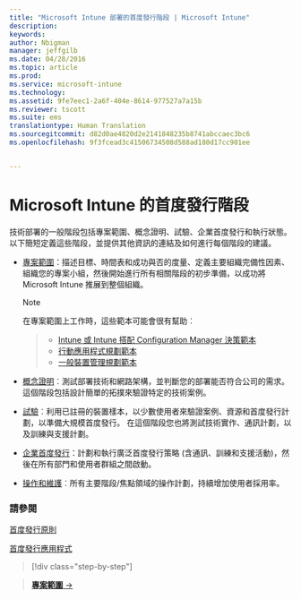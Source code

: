 ```yaml
---
title: "Microsoft Intune 部署的首度發行階段 | Microsoft Intune"
description: 
keywords: 
author: Nbigman
manager: jeffgilb
ms.date: 04/28/2016
ms.topic: article
ms.prod: 
ms.service: microsoft-intune
ms.technology: 
ms.assetid: 9fe7eec1-2a6f-404e-8614-977527a7a15b
ms.reviewer: tscott
ms.suite: ems
translationtype: Human Translation
ms.sourcegitcommit: d82d0ae4820d2e2141848235b8741abccaec3bc6
ms.openlocfilehash: 9f3fcead3c41506734508d588ad180d17cc901ee


---
```



# Microsoft Intune 的首度發行階段
技術部署的一般階段包括專案範圍、概念證明、試驗、企業首度發行和執行狀態。 以下簡短定義這些階段，並提供其他資訊的連結及如何進行每個階段的建議。

-   [專案範圍](project-scope.md)：描述目標、時間表和成功與否的度量、定義主要組織完備性因素、組織您的專案小組，然後開始進行所有相關階段的初步準備，以成功將 Microsoft Intune 推展到整個組織。
     > [!NOTE]           
       在專案範圍上工作時，這些範本可能會很有幫助︰
        
    >- [Intune 或 Intune 搭配 Configuration Manager 決策範本](https://gallery.technet.microsoft.com/Intune-or-Intune-with-900e8a78)
    >- [行動應用程式規劃範本](https://gallery.technet.microsoft.com/Mobile-app-planning-18689d59)
    >- [一般裝置管理規劃範本](https://gallery.technet.microsoft.com/General-device-management-334c3792)
    

-   [概念證明](proof-of-concept.md)︰測試部署技術和網路架構，並判斷您的部署能否符合公司的需求。 這個階段包括設計簡單的拓撲來驗證特定的技術案例。  

-   [試驗](pilot.md)︰利用已註冊的裝置樣本，以少數使用者來驗證案例、資源和首度發行計劃，以準備大規模首度發行。  在這個階段您也將測試技術實作、通訊計劃，以及訓練與支援計劃。
-   [企業首度發行](enterprise-rollout.md)：計劃和執行廣泛首度發行策略 (含通訊、訓練和支援活動)，然後在所有部門和使用者群組之間啟動。

-   [操作和維護](operations-and-maintenance.md)︰所有主要階段/焦點領域的操作計劃，持續增加使用者採用率。

### 請參閱

[首度發行原則](policy-rollout.md)

[首度發行應用程式](application-rollout.md)


<!--
These should be linked to topics in the plan & design section once it is back in the TOC
## Rolling out policies and apps
These topics will help you plan for the rollout of new policies and apps:
-   **[Roll out policies](policy-rollout.md)**

-   **[Roll out apps](application-rollout.md)**
-->


>[!div class="step-by-step"]

>[**專案範圍** &rarr;](project-scope.md)  



<!--HONumber=Jun16_HO4-->


